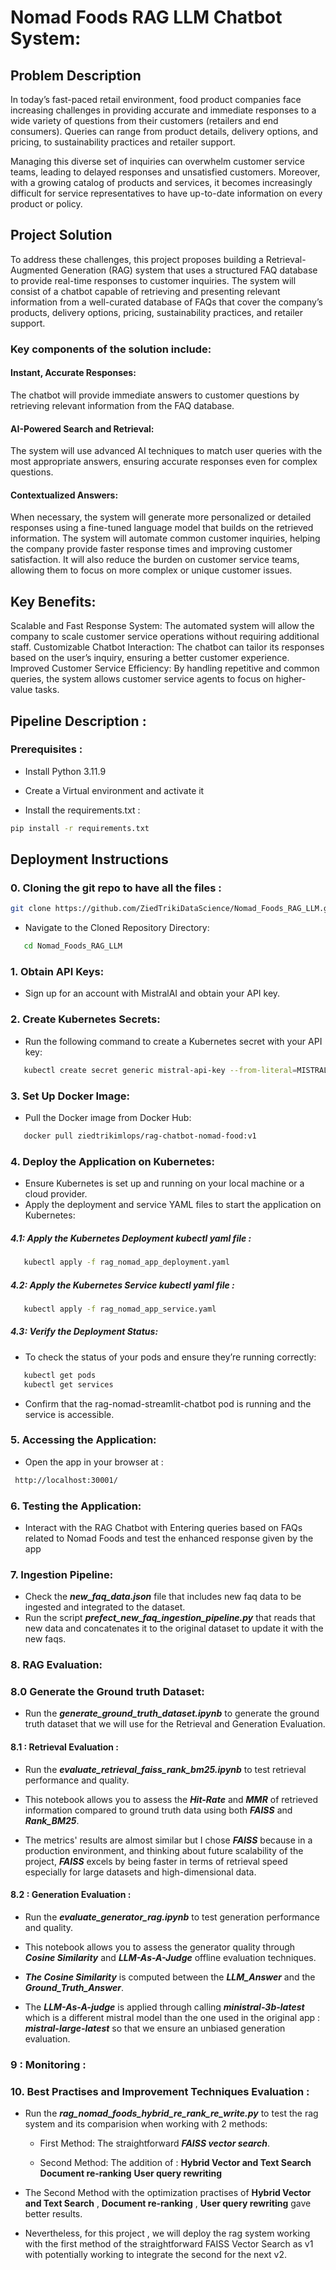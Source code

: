 # Nomad Foods RAG LLM Chatbot System:

## Problem Description
In today’s fast-paced retail environment, food product companies face increasing challenges in providing accurate and immediate responses to a wide variety of questions from their customers (retailers and end consumers). Queries can range from product details, delivery options, and pricing, to sustainability practices and retailer support.

Managing this diverse set of inquiries can overwhelm customer service teams, leading to delayed responses and unsatisfied customers. Moreover, with a growing catalog of products and services, it becomes increasingly difficult for service representatives to have up-to-date information on every product or policy.

## Project Solution
To address these challenges, this project proposes building a Retrieval-Augmented Generation (RAG) system that uses a structured FAQ database to provide real-time responses to customer inquiries. The system will consist of a chatbot capable of retrieving and presenting relevant information from a well-curated database of FAQs that cover the company’s products, delivery options, pricing, sustainability practices, and retailer support.

### Key components of the solution include:

#### Instant, Accurate Responses: 
The chatbot will provide immediate answers to customer questions by retrieving relevant information from the FAQ database.
#### AI-Powered Search and Retrieval: 
The system will use advanced AI techniques to match user queries with the most appropriate answers, ensuring accurate responses even for complex questions.
#### Contextualized Answers: 
When necessary, the system will generate more personalized or detailed responses using a fine-tuned language model that builds on the retrieved information.
The system will automate common customer inquiries, helping the company provide faster response times and improving customer satisfaction. It will also reduce the burden on customer service teams, allowing them to focus on more complex or unique customer issues.

## Key Benefits:
Scalable and Fast Response System: The automated system will allow the company to scale customer service operations without requiring additional staff.
Customizable Chatbot Interaction: The chatbot can tailor its responses based on the user’s inquiry, ensuring a better customer experience.
Improved Customer Service Efficiency: By handling repetitive and common queries, the system allows customer service agents to focus on higher-value tasks.


## Pipeline Description :

### Prerequisites :

* Install Python 3.11.9

* Create a Virtual environment and activate it

* Install the requirements.txt :
```bash
pip install -r requirements.txt
```


## Deployment Instructions

### 0. Cloning the git repo to have all the files :

```bash
git clone https://github.com/ZiedTrikiDataScience/Nomad_Foods_RAG_LLM.git
```

-  Navigate to the Cloned Repository Directory: 
```bash
   cd Nomad_Foods_RAG_LLM
```
### 1. **Obtain API Keys:**
   - Sign up for an account with MistralAI and obtain your API key.

### 2. **Create Kubernetes Secrets:**
   - Run the following command to create a Kubernetes secret with your API key:

```bash
   kubectl create secret generic mistral-api-key --from-literal=MISTRAL_API_KEY=<your-api-key>
 ```

### 3. **Set Up Docker Image:**  
 - Pull the Docker image from Docker Hub:

```bash
   docker pull ziedtrikimlops/rag-chatbot-nomad-food:v1
```

### 4. **Deploy the Application on Kubernetes:**
- Ensure Kubernetes is set up and running on your local machine or a cloud provider.
- Apply the deployment and service YAML files to start the application on Kubernetes:


#####  4.1: Apply the Kubernetes Deployment kubectl yaml file :
```bash
   kubectl apply -f rag_nomad_app_deployment.yaml
 ```

#####  4.2: Apply the Kubernetes Service kubectl yaml file :
```bash
   kubectl apply -f rag_nomad_app_service.yaml
```

##### 4.3: Verify the Deployment Status:
- To check the status of your pods and ensure they’re running correctly:

```bash
   kubectl get pods
   kubectl get services
 ```

- Confirm that the rag-nomad-streamlit-chatbot pod is running and the service is accessible.

### 5. **Accessing the Application:**
 - Open the app in your browser at :
```bash 
 http://localhost:30001/
```

### 6. **Testing the Application:**
 - Interact with the RAG Chatbot with Entering queries based on FAQs related to Nomad Foods and test the enhanced response given by the app

### 7. **Ingestion Pipeline:**
- Check the ***new_faq_data.json*** file that includes new faq data to be ingested and integrated to the dataset.
- Run the script ***prefect_new_faq_ingestion_pipeline.py*** that reads that new data and concatenates it to the original dataset to update it with the new faqs. 

### 8. **RAG Evaluation:**

### 8.0 **Generate the Ground truth Dataset:**

- Run the ***generate_ground_truth_dataset.ipynb*** to generate the ground truth dataset that we will use for the Retrieval and Generation Evaluation.

#### 8.1 : **Retrieval Evaluation :**

- Run the ***evaluate_retrieval_faiss_rank_bm25.ipynb*** to test retrieval performance and quality.
 
- This notebook allows you to assess the ***Hit-Rate*** and ***MMR*** of retrieved information compared to ground truth data using both ***FAISS*** and ***Rank_BM25***.

- The metrics' results are almost similar but I chose ***FAISS*** because in a production environment, and thinking about future scalability of the project, ***FAISS*** excels by being faster in terms of retrieval speed especially for large datasets and high-dimensional data.

#### 8.2 : **Generation Evaluation :**

- Run the ***evaluate_generator_rag.ipynb*** to test generation performance and quality.

- This notebook allows you to assess the generator quality through ***Cosine Similarity*** and ***LLM-As-A-Judge*** offline evaluation techniques.

- ***The Cosine Similarity*** is computed between the ***LLM_Answer*** and the ***Ground_Truth_Answer***.

- The ***LLM-As-A-judge*** is applied through calling ***ministral-3b-latest*** which is a different mistral model than the one used in the original app : ***mistral-large-latest*** so that we ensure an unbiased generation evaluation.

### 9 : Monitoring :




### 10. Best Practises and Improvement Techniques Evaluation :

- Run the ***rag_nomad_foods_hybrid_re_rank_re_write.py*** to test the rag system and its comparision when working with 2 methods:
  
   * First Method: The straightforward ***FAISS vector search***.

   * Second Method: The addition of :
   **Hybrid Vector and Text Search**
   **Document re-ranking**
   **User query rewriting**


- The Second Method with the optimization practises of **Hybrid Vector and Text Search** , **Document re-ranking** , **User query rewriting** gave better results.

- Nevertheless, for this project , we will deploy the rag system working with the first method of the straightforward FAISS Vector Search as v1 with potentially working to integrate the second for the next v2.
